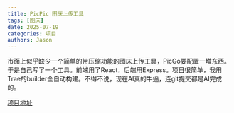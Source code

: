 ```yaml
---
title: PicPic 图床上传工具
tags: [图床]
date: 2025-07-19
categories: 项目
authors: Jason
---
```


市面上似乎缺少一个简单的带压缩功能的图床上传工具，PicGo要配置一堆东西。于是自己写了一个工具。前端用了React，后端用Express。项目很简单，我用Trae的builder全自动构建。不得不说，现在AI真的牛逼，连git提交都是AI完成的。

[项目地址](https://github.com/li199-code/picpic)